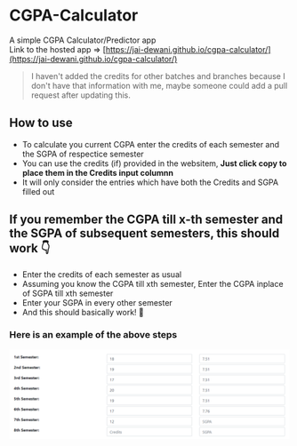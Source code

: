 # CGPA-Calculator

A simple CGPA Calculator/Predictor app  
Link to the hosted app => [https://jai-dewani.github.io/cgpa-calculator/](https://jai-dewani.github.io/cgpa-calculator/)

> I haven't added the credits for other batches and branches because I don't have that information with me, maybe someone could add a pull request after updating this.

## How to use
- To calculate you current CGPA enter the credits of each semester and the SGPA of respectice semester
- You can use the credits (if) provided in the websitem, __Just click copy to place them in the Credits input columnn__ 
- It will only consider the entries which have both the Credits and SGPA filled out

## If you remember the CGPA till x-th semester and the SGPA of subsequent semesters, this should work :point_down:
- Enter the credits of each semester as usual
- Assuming you know the CGPA till xth semester, Enter the CGPA inplace of SGPA till xth semester
- Enter your SGPA in every other semester
- And this should basically work! :tada:

### Here is an example of the above steps  
![](images/example.png)